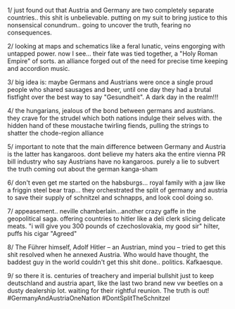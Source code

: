 1/ just found out that Austria and Germany are two completely separate countries.. this shit is unbelievable. putting on my suit to bring justice to this nonsensical conundrum.. going to uncover the truth, fearing no consequences.

2/ looking at maps and schematics like a feral lunatic, veins engorging with untapped power. now I see... their fate was tied together, a "Holy Roman Empire" of sorts. an alliance forged out of the need for precise time keeping and accordion music.

3/ big idea is: maybe Germans and Austrians were once a single proud people who shared sausages and beer, until one day they had a brutal fistfight  over the best way to say "Gesundheit". A dark day in the realm!!! 

4/ the hungarians, jealous of the bond between germans and austrians. they crave for the strudel which both nations indulge their selves with. the hidden hand of these moustache twirling fiends, pulling the strings to shatter the chode-region alliance

5/ important to note that the main difference between Germany and Austria is the latter has kangaroos. dont believe my haters aka the entire vienna PR bill industry who say Austrians have no kangaroos. purely a lie to subvert the truth coming out about the german kanga-sham

6/ don't even get me started on the habsburgs... royal family with a jaw like a friggin steel bear trap... they orchestrated the split of germany and austria to save their supply of schnitzel and schnapps, and look cool doing so.

7/ appeasement.. neville chamberlain...another crazy gaffe in the geopolitical saga. offering countries to hitler like a deli clerk slicing delicate meats. "i will give you 300 pounds of czechoslovakia, my good sir" hilter, puffs his cigar "Agreed"

8/ The Führer himself, Adolf Hitler – an Austrian, mind you – tried to get this shit resolved when he annexed Austria. Who would have thought, the baddest guy in the world couldn't get this shit done.. politics. Kafkaesque.

9/ so there it is. centuries of treachery and imperial bullshit just to keep deutschland and austria apart, like the last two brand new vw beetles on a dusty dealership lot. waiting for their rightful reunion. The truth is out!
#GermanyAndAustriaOneNation
#DontSplitTheSchnitzel